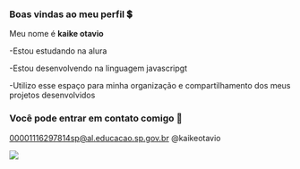 ### Boas vindas ao meu perfil 💲

Meu nome é **kaike otavio**

-Estou estudando na alura

-Estou desenvolvendo na linguagem javascripgt

-Utilizo esse espaço para minha organização e compartilhamento dos meus projetos desenvolvidos

### Você pode entrar em contato comigo 📧

00001116297814sp@al.educacao.sp.gov.br
@kaikeotavio

![](https://media.tenor.com/Viz3NzMC5yQAAAAM/veiga-palmeiras.gif)

